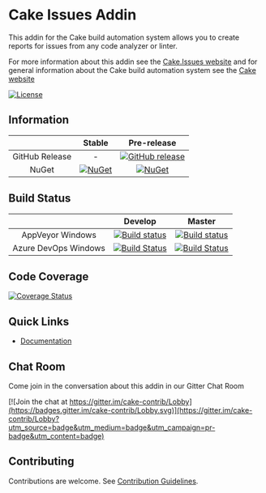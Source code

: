 # Cake Issues Addin

This addin for the Cake build automation system allows you to create reports for issues from any code analyzer or linter.

For more information about this addin see the [Cake.Issues website](https://cake-contrib.github.io/Cake.Issues.Website)
and for general information about the Cake build automation system see the [Cake website](http://cakebuild.net)

[![License](http://img.shields.io/:license-mit-blue.svg)](https://github.com/cake-contrib/Cake.Issues.Reporting/blob/develop/LICENSE)

## Information

| | Stable | Pre-release |
|:--:|:--:|:--:|
|GitHub Release|-|[![GitHub release](https://img.shields.io/github/release/cake-contrib/Cake.Issues.Reporting.svg)](https://github.com/cake-contrib/Cake.Issues.Reporting/releases/latest)|
|NuGet|[![NuGet](https://img.shields.io/nuget/v/Cake.Issues.Reporting.svg)](https://www.nuget.org/packages/Cake.Issues.Reporting)|[![NuGet](https://img.shields.io/nuget/vpre/Cake.Issues.Reporting.svg)](https://www.nuget.org/packages/Cake.Issues.Reporting)|

## Build Status

| | Develop | Master |
|:--:|:--:|:--:|
|AppVeyor Windows|[![Build status](https://ci.appveyor.com/api/projects/status/29xkel1p1e9kd9ss/branch/develop?svg=true)](https://ci.appveyor.com/project/cakecontrib/cake-issues-reporting/branch/develop)|[![Build status](https://ci.appveyor.com/api/projects/status/29xkel1p1e9kd9ss/branch/master?svg=true)](https://ci.appveyor.com/project/cakecontrib/cake-issues-reporting/branch/master)|
|Azure DevOps Windows|[![Build Status](https://dev.azure.com/cake-contrib/Cake.Issues.Reporting/_apis/build/status/cake-contrib.Cake.Issues.Reporting?branchName=develop&jobName=Windows)](https://dev.azure.com/cake-contrib/Cake.Issues.Reporting/_build/latest?definitionId=14&branchName=develop)|[![Build Status](https://dev.azure.com/cake-contrib/Cake.Issues.Reporting/_apis/build/status/cake-contrib.Cake.Issues.Reporting?branchName=master&jobName=Windows)](https://dev.azure.com/cake-contrib/Cake.Issues.Reporting/_build/latest?definitionId=14&branchName=master)|

## Code Coverage

[![Coverage Status](https://coveralls.io/repos/github/cake-contrib/Cake.Issues.Reporting/badge.svg?branch=develop)](https://coveralls.io/github/cake-contrib/Cake.Issues.Reporting?branch=develop)

## Quick Links

- [Documentation](https://cake-contrib.github.io/Cake.Issues.Website)

## Chat Room

Come join in the conversation about this addin in our Gitter Chat Room

[![Join the chat at https://gitter.im/cake-contrib/Lobby](https://badges.gitter.im/cake-contrib/Lobby.svg)](https://gitter.im/cake-contrib/Lobby?utm_source=badge&utm_medium=badge&utm_campaign=pr-badge&utm_content=badge)

## Contributing

Contributions are welcome. See [Contribution Guidelines](CONTRIBUTING.md).